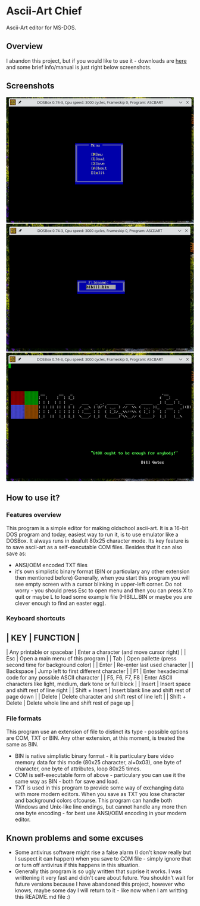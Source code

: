 # Ascii-Art Chief
Ascii-Art editor for MS-DOS.
## Overview
I abandon this project, but if you would like to use it - downloads are [here](https://github.com/tstamborski/ascii-art-chief/releases/download/v0.4/asciiart.zip) and some brief info/manual is just right below screenshots.
## Screenshots
![](screenshot-0.png)
![](screenshot-1.png)
![](screenshot-2.png)
## How to use it?
### Features overview
This program is a simple editor for making oldschool ascii-art. It is a 16-bit DOS program and today, easiest way to run it, is to use emulator like a DOSBox. It always runs in deafult 80x25 character mode. Its key feature is to save ascii-art as a self-executable COM files. Besides that it can also save as:
* ANSI/OEM encoded TXT files
* it's own simplistic binary format (BIN or particulary any other extension then mentioned before)
Generally, when you start this program you will see empty screen with a cursor blinking in upper-left corner. Do not worry - you should press Esc to open menu and then you can press X to quit or maybe L to load some example file (HIBILL.BIN or maybe you are clever enough to find an easter egg).
### Keyboard shortcuts
| KEY                       | FUNCTION                                                           |
--------------------------------------------------------------------------------------------------
| Any printable or spacebar | Enter a character (and move cursor right)                          |
| Esc                       | Open a main menu of this program                                   |
| Tab                       | Open pallette (press second time for background color)             |
| Enter                     | Re-enter last used character                                       |
| Backspace                 | Jump left to first different character                             |
| F1                        | Enter hexadecimal code for any possible ASCII character            |
| F5, F6, F7, F8            | Enter ASCII characters like light, medium, dark tone or full block |
| Insert                    | Insert space and shift rest of line right                          |
| Shift + Insert            | Insert blank line and shift rest of page down                      |
| Delete                    | Delete character and shift rest of line left                       |
| Shift + Delete            | Delete whole line and shift rest of page up                        |
### File formats
This program use an extension of file to distinct its type - possible options are COM, TXT or BIN. Any other extension, at this moment, is treated the same as BIN.
* BIN is native simplistic binary format - it is particulary bare video memory data for this mode (80x25 character, al=0x03), one byte of character, one byte of attributes, loop 80x25 times.
* COM is self-executable form of above - particulary you can use it the same way as BIN - both for save and load.
* TXT is used in this program to provide some way of exchanging data with more modern editors. When you save as TXT you lose character and background colors ofcourse. This program can handle both Windows and Unix-like line endings, but cannot handle any more then one byte encoding - for best use ANSI/OEM encoding in your modern editor.
## Known problems and some excuses
* Some antivirus software might rise a false alarm (I don't know really but I suspect it can happen) when you save to COM file - simply ignore that or turn off antivirus if this happens in this situation.
* Generally this program is so ugly written that suprise it works. I was writtening it very fast and didn't care about future. You shouldn't wait for future versions because I have abandoned this project, however who knows, maybe some day I will return to it - like now when I am writting this README.md file :)
